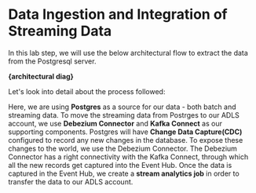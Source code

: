 # Data Ingestion and Integration of Streaming Data

In this lab step, we will use the below architectural flow to extract the data from the Postgresql server.

****{architectural diag}****

Let's look into detail about the process followed:

Here, we are using **Postgres** as a source for our data - both batch and streaming data. 
To move the streaming data from Postrges to our ADLS account, we use **Debezium Connector** and **Kafka Connect** as our supporting components. 
Postgres will have **Change Data Capture(CDC)** configured to record any new changes in the database. To expose these changes to the world, we use the Debezium Connector.
The Debezium Connector has a right connectivity with the Kafka Connect, through which all the new records get captured into the Event Hub. 
Once the data is captured in the Event Hub, we create a **stream analytics job** in order to transfer the data to our ADLS account.

